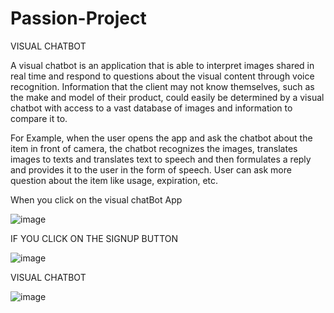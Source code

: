# Passion-Project

VISUAL CHATBOT

A visual chatbot is an application that is able to interpret images shared in real time and respond to questions about the visual content through voice recognition. Information that the client may not know themselves, such as the make and model of their product, could easily be determined by a visual chatbot with access to a vast database of images and information to compare it to. 

For Example, when the user opens the app and ask the chatbot about the item in front of camera, the chatbot recognizes the images, translates images to texts and translates text to speech and then formulates a reply and provides it to the user in the form of speech. User can ask more question about the item like usage, expiration, etc.

When you click on the visual chatBot App 

![image](https://user-images.githubusercontent.com/92755620/146881520-642bd092-3135-4728-a746-affc7ce08279.png)

IF YOU CLICK ON THE SIGNUP BUTTON


![image](https://user-images.githubusercontent.com/92755620/146881663-4b391194-caed-4d46-a279-c89d49df0ae1.png)

VISUAL CHATBOT

![image](https://user-images.githubusercontent.com/92755620/146881792-21f77778-3d08-4a99-aa71-799182987aeb.png)
